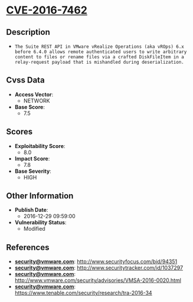 
# [CVE-2016-7462](http://www.securityfocus.com/bid/94351)

## Description

- `The Suite REST API in VMware vRealize Operations (aka vROps) 6.x before 6.4.0 allows remote authenticated users to write arbitrary content to files or rename files via a crafted DiskFileItem in a relay-request payload that is mishandled during deserialization.`

## Cvss Data

- **Access Vector**:
  - NETWORK
- **Base Score**:
  - 7.5

## Scores

- **Exploitability Score**:
  - 8.0
- **Impact Score**:
  - 7.8
- **Base Severity**:
  - HIGH

## Other Information

- **Publish Date**:
  - 2016-12-29 09:59:00
- **Vulnerability Status**:
  - Modified

## References

- **security@vmware.com**: http://www.securityfocus.com/bid/94351
- **security@vmware.com**: http://www.securitytracker.com/id/1037297
- **security@vmware.com**: http://www.vmware.com/security/advisories/VMSA-2016-0020.html
- **security@vmware.com**: https://www.tenable.com/security/research/tra-2016-34
